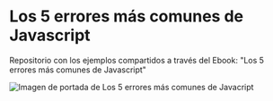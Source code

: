 # Los 5 errores más comunes de Javascript

Repositorio con los ejemplos compartidos a través del Ebook: "Los 5 errores más comunes de Javascript"

<img src="https://res.cloudinary.com/boolean-spa/image/upload/v1644600239/Ebooks/Cover_hray0q.jpg" alt="Imagen de portada de Los 5 errores más comunes de Javacript">

